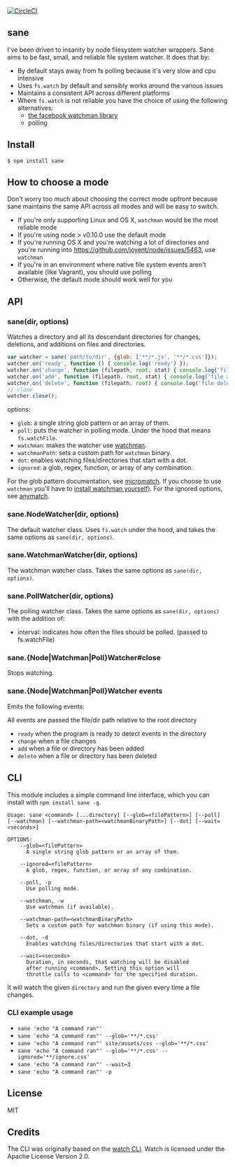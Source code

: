 [![CircleCI](https://circleci.com/gh/amasad/sane.svg?style=svg)](https://circleci.com/gh/amasad/sane)

sane
----

I've been driven to insanity by node filesystem watcher wrappers.
Sane aims to be fast, small, and reliable file system watcher. It does that by:

* By default stays away from fs polling because it's very slow and cpu intensive
* Uses `fs.watch` by default and sensibly works around the various issues
* Maintains a consistent API across different platforms
* Where `fs.watch` is not reliable you have the choice of using the following alternatives:
  * [the facebook watchman library](https://facebook.github.io/watchman/)
  * polling

## Install

```
$ npm install sane
```

## How to choose a mode

Don't worry too much about choosing the correct mode upfront because sane
maintains the same API across all modes and will be easy to switch.

* If you're only supporting Linux and OS X, `watchman` would be the most reliable mode
* If you're using node > v0.10.0 use the default mode
* If you're running OS X and you're watching a lot of directories and you're running into https://github.com/joyent/node/issues/5463, use `watchman`
* If you're in an environment where native file system events aren't available (like Vagrant), you should use polling
* Otherwise, the default mode should work well for you

## API

### sane(dir, options)

Watches a directory and all its descendant directories for changes, deletions, and additions on files and directories.

```js
var watcher = sane('path/to/dir', {glob: ['**/*.js', '**/*.css']});
watcher.on('ready', function () { console.log('ready') });
watcher.on('change', function (filepath, root, stat) { console.log('file changed', filepath); });
watcher.on('add', function (filepath, root, stat) { console.log('file added', filepath); });
watcher.on('delete', function (filepath, root) { console.log('file deleted', filepath); });
// close
watcher.close();
```

options:

* `glob`: a single string glob pattern or an array of them.
* `poll`: puts the watcher in polling mode. Under the hood that means `fs.watchFile`.
* `watchman`: makes the watcher use [watchman](https://facebook.github.io/watchman/).
* `watchmanPath`: sets a custom path for `watchman` binary.
* `dot`: enables watching files/directories that start with a dot.
* `ignored`: a glob, regex, function, or array of any combination.

For the glob pattern documentation, see [micromatch](https://github.com/micromatch/micromatch).
If you choose to use `watchman` you'll have to [install watchman yourself](https://facebook.github.io/watchman/docs/install.html)).
For the ignored options, see [anymatch](https://github.com/es128/anymatch).

### sane.NodeWatcher(dir, options)

The default watcher class. Uses `fs.watch` under the hood, and takes the same options as `sane(dir, options)`.

### sane.WatchmanWatcher(dir, options)

The watchman watcher class. Takes the same options as `sane(dir, options)`.

### sane.PollWatcher(dir, options)

The polling watcher class. Takes the same options as `sane(dir, options)` with the addition of:

* interval: indicates how often the files should be polled. (passed to fs.watchFile)

### sane.{Node|Watchman|Poll}Watcher#close

Stops watching.

### sane.{Node|Watchman|Poll}Watcher events

Emits the following events:

All events are passed the file/dir path relative to the root directory
* `ready` when the program is ready to detect events in the directory
* `change` when a file changes
* `add` when a file or directory has been added
* `delete` when a file or directory has been deleted

## CLI

This module includes a simple command line interface, which you can install with `npm install sane -g`.

```
Usage: sane <command> [...directory] [--glob=<filePattern>] [--poll] [--watchman] [--watchman-path=<watchmanBinaryPath>] [--dot] [--wait=<seconds>]

OPTIONS:
    --glob=<filePattern>
      A single string glob pattern or an array of them.

    --ignored=<filePattern>
      A glob, regex, function, or array of any combination.

    --poll, -p
      Use polling mode.

    --watchman, -w
      Use watchman (if available).

    --watchman-path=<watchmanBinaryPath>
      Sets a custom path for watchman binary (if using this mode).

    --dot, -d
      Enables watching files/directories that start with a dot.

    --wait=<seconds>
      Duration, in seconds, that watching will be disabled
      after running <command>. Setting this option will
      throttle calls to <command> for the specified duration.
```

It will watch the given `directory` and run the given <command> every time a file changes.

### CLI example usage
- `sane 'echo "A command ran"'`
- `sane 'echo "A command ran"' --glob='**/*.css'`
- `sane 'echo "A command ran"' site/assets/css --glob='**/*.css'`
- `sane 'echo "A command ran"' --glob='**/*.css' --ignored='**/ignore.css'`
- `sane 'echo "A command ran"' --wait=3`
- `sane 'echo "A command ran"' -p`

## License

MIT

## Credits
The CLI was originally based on the [watch CLI](https://github.com/mikeal/watch). Watch is licensed under the Apache License Version 2.0.
